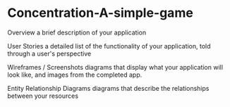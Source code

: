 # Concentration-A-simple-game
Overview
a brief description of your application


User Stories
a detailed list of the functionality of your application, told through a user's perspective


Wireframes / Screenshots
diagrams that display what your application will look like, and images from the completed app.


Entity Relationship Diagrams
diagrams that describe the relationships between your resources

